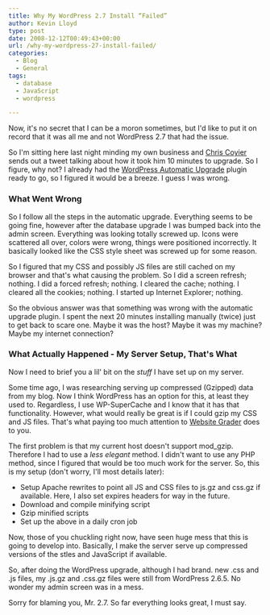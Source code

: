 ```yaml
---
title: Why My WordPress 2.7 Install “Failed”
author: Kevin Lloyd
type: post
date: 2008-12-12T00:49:43+00:00
url: /why-my-wordpress-27-install-failed/
categories:
  - Blog
  - General
tags:
  - database
  - JavaScript
  - wordpress

---
```

Now, it's no secret that I can be a moron sometimes, but I'd like to put it on record that it was all me and not WordPress 2.7 that had the issue.

So I'm sitting here last night minding my own business and [Chris Coyier][1] sends out a tweet talking about how it took him 10 minutes to upgrade. So I figure, why not? I already had the [WordPress Automatic Upgrade][2] plugin ready to go, so I figured it would be a breeze. I guess I was wrong.

### What Went Wrong

So I follow all the steps in the automatic upgrade. Everything seems to be going fine, however after the database upgrade I was bumped back into the admin screen. Everything was looking totally screwed up. Icons were scattered all over, colors were wrong, things were positioned incorrectly. It basically looked like the CSS style sheet was screwed up for some reason.

So I figured that my CSS and possibly JS files are still cached on my browser and that's what causing the problem. So I did a screen refresh; nothing. I did a forced refresh; nothing. I cleared the cache; nothing. I cleared all the cookies; nothing. I started up Internet Explorer; nothing.

So the obvious answer was that something was wrong with the automatic upgrade plugin. I spent the next 20 minutes installing manually (twice) just to get back to scare one. Maybe it was the host? Maybe it was my machine? Maybe my internet connection?

### What Actually Happened - My Server Setup, That's What

Now I need to brief you a lil' bit on the _stuff_ I have set up on my server.

Some time ago, I was researching serving up compressed (Gzipped) data from my blog. Now I think WordPress has an option for this, at least they used to. Regardless, I use WP-SuperCache and I know that it has that functionality. However, what would really be great is if I could gzip my CSS and JS files. That's what paying too much attention to [Website Grader][3] does to you.

The first problem is that my current host doesn't support mod_gzip. Therefore I had to use a _less elegant_ method. I didn't want to use any PHP method, since I figured that would be too much work for the server. So, this is my setup (don't worry, I'll most details later):

  * Setup Apache rewrites to point all JS and CSS files to js.gz and css.gz if available. Here, I also set expires headers for way in the future.
  * Download and compile minifying script
  * Gzip minified scripts
  * Set up the above in a daily cron job

Now, those of you chuckling right now, have seen huge mess that this is going to develop into. Basically, I make the server serve up compressed versions of the stles and JavaScript if available.

So, after doing the WordPress upgrade, although I had brand. new .css and .js files, my .js.gz and .css.gz files were still from WordPress 2.6.5. No wonder my admin screen was in a mess.

Sorry for blaming you, Mr. 2.7. So far everything looks great, I must say.

 [1]: http://css-tricks.com/
 [2]: http://wordpress.org/extend/plugins/wordpress-automatic-upgrade/
 [3]: http://website.grader.com/